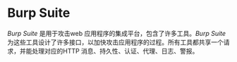 # Burp Suite
_Burp Suite_ 是用于攻击web 应用程序的集成平台，包含了许多工具。_Burp Suite_ 为这些工具设计了许多接口，以加快攻击应用程序的过程。所有工具都共享一个请求，并能处理对应的HTTP 消息、持久性、认证、代理、日志、警报。
